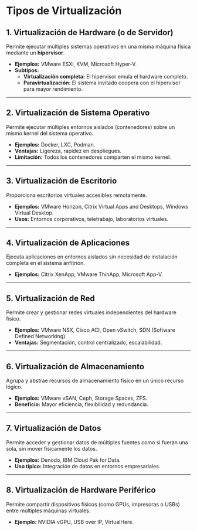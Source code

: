 # Tipos de Virtualización

## 1. Virtualización de Hardware (o de Servidor)
Permite ejecutar múltiples sistemas operativos en una misma máquina física mediante un **hipervisor**.

- **Ejemplos:** VMware ESXi, KVM, Microsoft Hyper-V.
- **Subtipos:**
  - **Virtualización completa:** El hipervisor emula el hardware completo.
  - **Paravirtualización:** El sistema invitado coopera con el hipervisor para mayor rendimiento.

---

## 2. Virtualización de Sistema Operativo
Permite ejecutar múltiples entornos aislados (contenedores) sobre un mismo kernel del sistema operativo.

- **Ejemplos:** Docker, LXC, Podman.
- **Ventajas:** Ligereza, rapidez en despliegues.
- **Limitación:** Todos los contenedores comparten el mismo kernel.

---

## 3. Virtualización de Escritorio
Proporciona escritorios virtuales accesibles remotamente.

- **Ejemplos:** VMware Horizon, Citrix Virtual Apps and Desktops, Windows Virtual Desktop.
- **Usos:** Entornos corporativos, teletrabajo, laboratorios virtuales.

---

## 4. Virtualización de Aplicaciones
Ejecuta aplicaciones en entornos aislados sin necesidad de instalación completa en el sistema anfitrión.

- **Ejemplos:** Citrix XenApp, VMware ThinApp, Microsoft App-V.

---

## 5. Virtualización de Red
Permite crear y gestionar redes virtuales independientes del hardware físico.

- **Ejemplos:** VMware NSX, Cisco ACI, Open vSwitch, SDN (Software Defined Networking).
- **Ventajas:** Segmentación, control centralizado, escalabilidad.

---

## 6. Virtualización de Almacenamiento
Agrupa y abstrae recursos de almacenamiento físico en un único recurso lógico.

- **Ejemplos:** VMware vSAN, Ceph, Storage Spaces, ZFS.
- **Beneficio:** Mayor eficiencia, flexibilidad y redundancia.

---

## 7. Virtualización de Datos
Permite acceder y gestionar datos de múltiples fuentes como si fueran una sola, sin mover físicamente los datos.

- **Ejemplos:** Denodo, IBM Cloud Pak for Data.
- **Uso típico:** Integración de datos en entornos empresariales.

---

## 8. Virtualización de Hardware Periférico
Permite compartir dispositivos físicos (como GPUs, impresoras o USBs) entre múltiples máquinas virtuales.

- **Ejemplo:** NVIDIA vGPU, USB over IP, VirtualHere.

